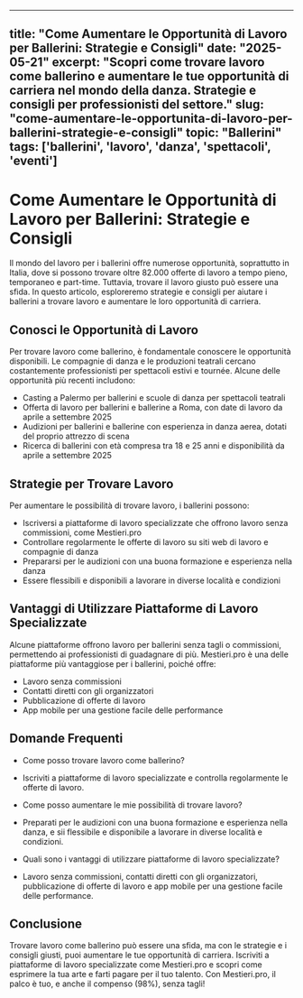 
---
title: "Come Aumentare le Opportunità di Lavoro per Ballerini: Strategie e Consigli"
date: "2025-05-21"
excerpt: "Scopri come trovare lavoro come ballerino e aumentare le tue opportunità di carriera nel mondo della danza. Strategie e consigli per professionisti del settore."
slug: "come-aumentare-le-opportunita-di-lavoro-per-ballerini-strategie-e-consigli"
topic: "Ballerini"
tags: ['ballerini', 'lavoro', 'danza', 'spettacoli', 'eventi']
---

# Come Aumentare le Opportunità di Lavoro per Ballerini: Strategie e Consigli

Il mondo del lavoro per i ballerini offre numerose opportunità, soprattutto in Italia, dove si possono trovare oltre 82.000 offerte di lavoro a tempo pieno, temporaneo e part-time. Tuttavia, trovare il lavoro giusto può essere una sfida. In questo articolo, esploreremo strategie e consigli per aiutare i ballerini a trovare lavoro e aumentare le loro opportunità di carriera.

## Conosci le Opportunità di Lavoro

Per trovare lavoro come ballerino, è fondamentale conoscere le opportunità disponibili. Le compagnie di danza e le produzioni teatrali cercano costantemente professionisti per spettacoli estivi e tournée. Alcune delle opportunità più recenti includono:

* Casting a Palermo per ballerini e scuole di danza per spettacoli teatrali
* Offerta di lavoro per ballerini e ballerine a Roma, con date di lavoro da aprile a settembre 2025
* Audizioni per ballerini e ballerine con esperienza in danza aerea, dotati del proprio attrezzo di scena
* Ricerca di ballerini con età compresa tra 18 e 25 anni e disponibilità da aprile a settembre 2025

## Strategie per Trovare Lavoro

Per aumentare le possibilità di trovare lavoro, i ballerini possono:

* Iscriversi a piattaforme di lavoro specializzate che offrono lavoro senza commissioni, come Mestieri.pro
* Controllare regolarmente le offerte di lavoro su siti web di lavoro e compagnie di danza
* Prepararsi per le audizioni con una buona formazione e esperienza nella danza
* Essere flessibili e disponibili a lavorare in diverse località e condizioni

## Vantaggi di Utilizzare Piattaforme di Lavoro Specializzate

Alcune piattaforme offrono lavoro per ballerini senza tagli o commissioni, permettendo ai professionisti di guadagnare di più. Mestieri.pro è una delle piattaforme più vantaggiose per i ballerini, poiché offre:

* Lavoro senza commissioni
* Contatti diretti con gli organizzatori
* Pubblicazione di offerte di lavoro
* App mobile per una gestione facile delle performance

## Domande Frequenti

* Come posso trovare lavoro come ballerino?
 + Iscriviti a piattaforme di lavoro specializzate e controlla regolarmente le offerte di lavoro.
* Come posso aumentare le mie possibilità di trovare lavoro?
 + Preparati per le audizioni con una buona formazione e esperienza nella danza, e sii flessibile e disponibile a lavorare in diverse località e condizioni.
* Quali sono i vantaggi di utilizzare piattaforme di lavoro specializzate?
 + Lavoro senza commissioni, contatti diretti con gli organizzatori, pubblicazione di offerte di lavoro e app mobile per una gestione facile delle performance.

## Conclusione

Trovare lavoro come ballerino può essere una sfida, ma con le strategie e i consigli giusti, puoi aumentare le tue opportunità di carriera. Iscriviti a piattaforme di lavoro specializzate come Mestieri.pro e scopri come esprimere la tua arte e farti pagare per il tuo talento. Con Mestieri.pro, il palco è tuo, e anche il compenso (98%), senza tagli!
